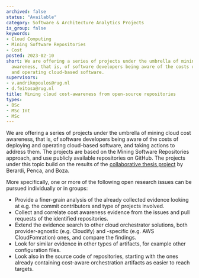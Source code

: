 ```yaml
---
archived: false
status: "Available"
category: Software & Architecture Analytics Projects
is_group: false
keywords:
- Cloud Computing
- Mining Software Repositories
- Cost
posted: 2023-02-10
short: We are offering a series of projects under the umbrella of mining cloud cost
  awareness, that is, of software developers being aware of the costs of deploying
  and operating cloud-based software.
supervisors:
- v.andrikopoulos@rug.nl
- d.feitosa@rug.nl
title: Mining cloud cost-awareness from open-source repositories
types:
- BSc
- MSc Int
- MSc
---
```


We are offering a series of projects under the umbrella of mining cloud cost awareness, that is, of software developers being aware of the costs of deploying and operating cloud-based software, and taking actions to address them. The projects are based on the Mining Software Repositories approach, and use publicly available repositories on GitHub. The projects under this topic build on the results of the [collaborative thesis project](https://fse.studenttheses.ub.rug.nl/27946/) by Berardi, Penca, and Boza.

More specifically, one or more of the following open research issues can be pursued individually or in groups:

- Provide a finer-grain analysis of the already collected evidence looking at e.g. the commit contributors and type of projects involved.
- Collect and correlate cost awareness evidence from the issues and pull requests of the identified repositories.
- Extend the evidence search to other cloud orchestrator solutions, both provider-agnostic (e.g. Cloudify) and -specific (e.g. AWS CloudFomration) ones, and compare the findings.
- Look for similar evidence in other types of artifacts, for example other configuration files.
- Look also in the source code of repositories, starting with the ones already containing cost-aware orchestration artifacts as easier to reach targets.
